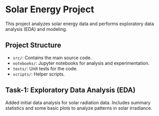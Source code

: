 # Solar Energy Project

This project analyzes solar energy data and performs exploratory data analysis (EDA) and modeling.

## Project Structure
- `src/`: Contains the main source code.
- `notebooks/`: Jupyter notebooks for analysis and experimentation.
- `tests/`: Unit tests for the code.
- `scripts/`: Helper scripts.
## Task-1: Exploratory Data Analysis (EDA)

Added initial data analysis for solar radiation data. Includes summary statistics and some basic plots to analyze patterns in solar irradiance.
